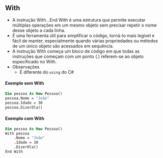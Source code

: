 ## With

- A instrução With...End With é uma estrutura que permite executar múltiplas operações em um mesmo objeto sem precisar repetir o nome desse objeto a cada linha.
- É uma ferramenta útil para simplificar o código, torná-lo mais legível e fácil de manter, especialmente quando várias propriedades ou métodos de um único objeto são acessados em sequência.
- A instrução With começa um bloco de código em que todas as instruções que começam com um ponto (.) referem-se ao objeto especificado no With.
- Observações
    - É diferente do ```using``` do C#

#### Exemplo sem With

~~~vb
Dim pessoa As New Pessoa()
pessoa.Nome = "João"
pessoa.Idade = 30
pessoa.DizerOla()
~~~

#### Exemplo com With

~~~vb
Dim pessoa As New Pessoa()
With pessoa
    .Nome = "João"
    .Idade = 30
    .DizerOla()
End With
~~~